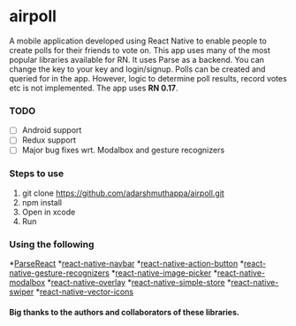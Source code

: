 # airpoll
A mobile application developed using React Native to enable people to create polls for their friends to vote on. This app uses many of the most popular libraries available for RN. It uses Parse as a backend. You can change the key to your key and login/signup. Polls can be created and queried for in the app. However, logic to determine poll results, record votes etc is not implemented. The app uses **RN 0.17**.

### TODO
- [ ] Android support
- [ ] Redux support
- [ ] Major bug fixes wrt. Modalbox and gesture recognizers

### Steps to use
1. git clone https://github.com/adarshmuthappa/airpoll.git
2. npm install
3. Open in xcode
4. Run

### Using the following
*[ParseReact](https://github.com/ParsePlatform/ParseReact)
*[react-native-navbar](https://github.com/react-native-fellowship/react-native-navbar)
*[react-native-action-button](https://github.com/mastermoo/react-native-action-button)
*[react-native-gesture-recognizers](https://github.com/johanneslumpe/react-native-gesture-recognizers)
*[react-native-image-picker](https://github.com/marcshilling/react-native-image-picker)
*[react-native-modalbox](https://github.com/maxs15/react-native-modalbox)
*[react-native-overlay](https://github.com/brentvatne/react-native-overlay)
*[react-native-simple-store](https://github.com/jasonmerino/react-native-simple-store)
*[react-native-swiper](https://github.com/leecade/react-native-swiper)
*[react-native-vector-icons](https://github.com/oblador/react-native-vector-icons)

#### Big thanks to the authors and collaborators of these libraries.

